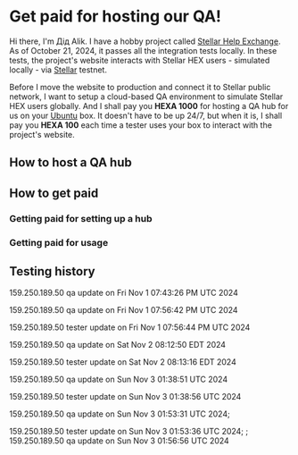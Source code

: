 # Get paid for hosting our QA!

Hi there, I'm Дід Alik. I have a hobby project called [Stellar Help Exchange](https://github.com/amissine/shex/blob/main/README.md#presentation "Stellar HEX, work in progress"). As of October 21, 2024, it passes all the integration tests locally. In these tests, the project's website interacts with Stellar HEX users - simulated locally - via [Stellar](https://stellar.org/) testnet.

Before I move the website to production and connect it to Stellar public network, I want to setup a cloud-based QA environment to simulate Stellar HEX users globally. And I shall pay you **HEXA 1000** for hosting a QA hub for us on your [Ubuntu](https://ubuntu.com/) box. It doesn't have to be up 24/7, but when it is, I shall pay you **HEXA 100** each time a tester uses your box to interact with the project's website.

## How to host a QA hub

## How to get paid

### Getting paid for setting up a hub

### Getting paid for usage

## Testing history

159.250.189.50 qa update on Fri Nov  1 07:43:26 PM UTC 2024

159.250.189.50 qa update on Fri Nov  1 07:56:42 PM UTC 2024

159.250.189.50 tester update on Fri Nov  1 07:56:44 PM UTC 2024

159.250.189.50 qa update on Sat Nov  2 08:12:50 EDT 2024

159.250.189.50 tester update on Sat Nov  2 08:13:16 EDT 2024

159.250.189.50 qa update on Sun Nov  3 01:38:51 UTC 2024

159.250.189.50 tester update on Sun Nov  3 01:38:56 UTC 2024

159.250.189.50 qa update on Sun Nov  3 01:53:31 UTC 2024; 

159.250.189.50 tester update on Sun Nov  3 01:53:36 UTC 2024; 
; 159.250.189.50 qa update on Sun Nov  3 01:56:56 UTC 2024
